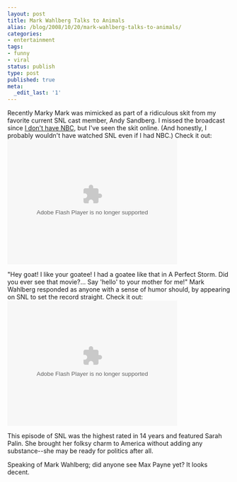 ```yaml
---
layout: post
title: Mark Wahlberg Talks to Animals
alias: /blog/2008/10/20/mark-wahlberg-talks-to-animals/
categories:
- entertainment
tags:
- funny
- viral
status: publish
type: post
published: true
meta:
  _edit_last: '1'
---
```

Recently Marky Mark was mimicked as part of a ridiculous skit from my favorite current SNL cast member, Andy Sandberg. I missed the broadcast since <a title="SethHolloway.com: NBC vs Time Warner" href="http://sethholloway.com/blog/?p=148" target="_blank">I don't have NBC</a>, but I've seen the skit online. (And honestly, I probably wouldn't have watched SNL even if I had NBC.) Check it out:
<object classid="clsid:d27cdb6e-ae6d-11cf-96b8-444553540000" width="384" height="283" codebase="http://download.macromedia.com/pub/shockwave/cabs/flash/swflash.cab#version=6,0,40,0"><param name="id" value="W4727a250e66f972348fcb23fca9fca69" /><param name="wmode" value="transparent" /><param name="allowNetworking" value="all" /><param name="allowScriptAccess" value="always" /><param name="src" value="http://widgets.nbc.com/o/4727a250e66f9723/48fcb23fca9fca69/4741e3c5156499a7/5843ffa/-cpid/ede73b88cb85672" /><embed id="W4727a250e66f972348fcb23fca9fca69" type="application/x-shockwave-flash" width="384" height="283" src="http://widgets.nbc.com/o/4727a250e66f9723/48fcb23fca9fca69/4741e3c5156499a7/5843ffa/-cpid/ede73b88cb85672" allowscriptaccess="always" allownetworking="all" wmode="transparent"></embed></object>

"Hey goat! I like your goatee! I had a goatee like that in A Perfect Storm. Did you ever see that movie?... Say 'hello' to your mother for me!"
Mark Wahlberg responded as anyone with a sense of humor should, by appearing on SNL to set the record straight. Check it out:
<object classid="clsid:d27cdb6e-ae6d-11cf-96b8-444553540000" width="384" height="283" codebase="http://download.macromedia.com/pub/shockwave/cabs/flash/swflash.cab#version=6,0,40,0"><param name="id" value="W4727a250e66f972348fcae1fc55886d5" /><param name="wmode" value="transparent" /><param name="allowNetworking" value="all" /><param name="allowScriptAccess" value="always" /><param name="src" value="http://widgets.nbc.com/o/4727a250e66f9723/48fcae1fc55886d5/48fbf46ba7a98ed2/3c5a54ad/-cpid/475e44062cd5b5c6/clipID/773862/video_title/Saturday+Night+Live+-+Mark+Wahlberg+Backstage?storeInPid=true" /><embed id="W4727a250e66f972348fcae1fc55886d5" type="application/x-shockwave-flash" width="384" height="283" src="http://widgets.nbc.com/o/4727a250e66f9723/48fcae1fc55886d5/48fbf46ba7a98ed2/3c5a54ad/-cpid/475e44062cd5b5c6/clipID/773862/video_title/Saturday+Night+Live+-+Mark+Wahlberg+Backstage?storeInPid=true" allowscriptaccess="always" allownetworking="all" wmode="transparent"></embed></object>

This episode of SNL was the highest rated in 14 years and featured Sarah Palin. She brought her folksy charm to America without adding any substance--she may be ready for politics after all.

Speaking of Mark Wahlberg; did anyone see Max Payne yet? It looks decent.
